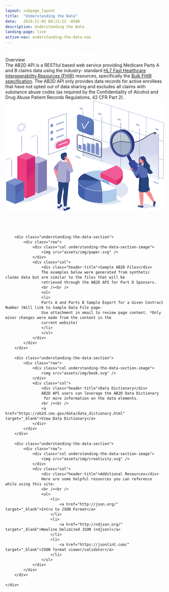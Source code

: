 ```yaml
---
layout: subpage_layout
title:  "Understanding the Data"
date:   2019-11-02 09:21:12 -0500 
description: Understanding the Data
landing-page: live
active-nav: understanding-the-data-nav
---
```


<section class="bg-white page-section py-5">
    <svg class="shape-divider" version="1.1" xmlns="http://www.w3.org/2000/svg" xmlns:xlink="http://www.w3.org/1999/xlink" x="0px" y="0px"
         viewBox="0 0 1034.2 43.8" style="enable-background:new 0 0 1034.2 43.8;" xml:space="preserve">
	<path fill="#ffffff" d="M0,21.3c0,0,209.3-48,517.1,0s517.1,0,517.1,0v22.5H0V21.3z"/>
    </svg>
    <div class="container">
        <div class="row" style="margin-bottom: 70px;">
            <div class="col">
                <div class="understanding-the-data-overview">Overview</div>
                The AB2D API is a RESTful based web service providing Medicare Parts A and B claims data using the industry-
                standard <a href="" target="_blank">HL7 Fast Healthcare Interoperability Resources (FHIR)</a> resources, specifically the 
                <a href="https://hl7.org/fhir/uv/bulkdata/export/index.html" target="_blank">Bulk FHIR specification</a>. The AB2D API only provides data records for active enrollees that have not opted out of data sharing and excludes
                all claims with substance abuse codes (as required by the Confidentiality of Alcohol and Drug Abuse Patient
                Records Regulations, 42 CFR Part 2).
            </div>
            <div class="col">
                <img src="assets/img/data-analysis.svg" />
            </div>
        </div>
        
        <div class="understanding-the-data-section">
            <div class="row">
                <div class="col understanding-the-data-section-image">
                    <img src="assets/img/paper.svg" />
                </div>
                <div class="col">
                    <div class="header-title">Sample AB2D Files</div>
                    The examples below were generated from synthetic claims data but are similar to the files that will be
                    retrieved through the AB2D API for Part D Sponsors.
                    <br /><br />
                    <ul>
                    <li>
                    Parts A and Parts B Sample Export for a Given Contract Number (Will link to Sample Data File page-
                    Use attachment in email to review page content. *Only minor changes were made from the content in the
                    current website)
                    </li>
                    </ul>
                </div>
            </div>
        </div>
        
        <div class="understanding-the-data-section">
            <div class="row">
                <div class="col understanding-the-data-section-image">
                    <img src="assets/img/book.svg" />
                </div>
                <div class="col">
                    <div class="header-title">Data Dictionary</div>
                    AB2D API users can leverage the AB2D Data Dictionary
                     for more information on the data elements.
                    <br /><br />
                    <a href="https://ab2d.cms.gov/data/data_dictionary.html" target="_blank">View Data Dictionary</a>
                </div>
            </div>
        </div>
                
        <div class="understanding-the-data-section">
            <div class="row">
                <div class="col understanding-the-data-section-image">
                    <img src="assets/img/creativity.svg" />
                </div>
                <div class="col">
                    <div class="header-title">Additional Resources</div>
                    Here are some helpful resources you can reference while using this site:
                    <br /><br />
                    <ul>
                        <li>
                            <a href="http://json.org/" target="_blank">Intro to JSON Format</a>
                        </li>
                        <li>
                            <a href="http://ndjson.org/" target="_blank">Newline Delimited JSON (ndjson)</a>
                        </li>
                        <li>
                            <a href="https://jsonlint.com/" target="_blank">JSON format viewer/validator</a>
                        </li>
                    </ul>
                </div>
            </div>
        </div>
        
    </div>
</section>    